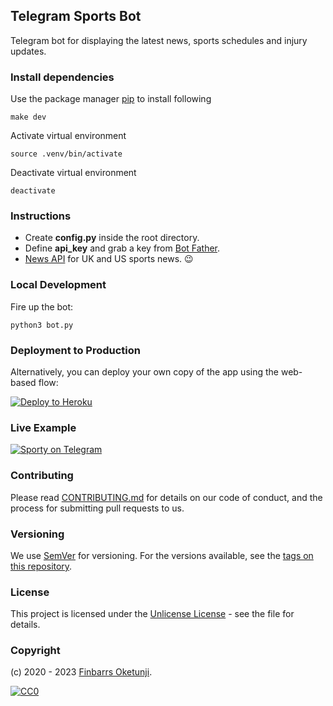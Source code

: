 ## Telegram Sports Bot

Telegram bot for displaying the latest news, sports schedules and injury updates.

### Install dependencies

Use the package manager [pip](https://pip.pypa.io/en/stable/) to install following

```shell
make dev
```

Activate virtual environment

```shell
source .venv/bin/activate
```

Deactivate virtual environment

```shell
deactivate
```

### Instructions

- Create **config.py** inside the root directory.
- Define **api_key** and grab a key from [Bot Father](https://telegram.me/BotFather).
- [News API](https://newsapi.org/) for UK and US sports news. 😉

### Local Development

Fire up the bot:

```shell
python3 bot.py
```

### Deployment to Production

Alternatively, you can deploy your own copy of the app using the web-based flow:

[![Deploy to Heroku](https://www.herokucdn.com/deploy/button.png)](https://heroku.com/deploy)

### Live Example

[![Sporty on Telegram](https://i.ibb.co/F0N2SZs/telegram.png)](https://t.me/SporteaBot)

### Contributing

Please read [CONTRIBUTING.md](https://gist.github.com/PurpleBooth/b24679402957c63ec426) for details on our code of conduct, and the process for submitting pull requests to us.

### Versioning

We use [SemVer](http://semver.org/) for versioning. For the versions available, see the [tags on this repository](https://github.com/moatsystems/imdb_scrapy/tags).

### License

This project is licensed under the [Unlicense License](LICENSE) - see the file for details.

### Copyright

(c) 2020 - 2023 [Finbarrs Oketunji](https://finbarrs.eu).

[![CC0](http://mirrors.creativecommons.org/presskit/buttons/88x31/svg/cc-zero.svg)](LICENSE)

